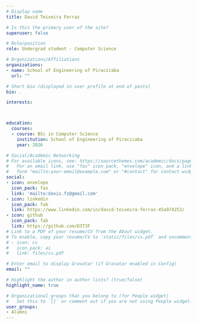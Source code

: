 ```yaml
---
# Display name
title: David Teixeira Ferraz

# Is this the primary user of the site?
superuser: false

# Role/position
role: Undergrad student - Computer Science

# Organizations/Affiliations
organizations:
- name: School of Engineering of Piracicaba
  url: ""

# Short bio (displayed in user profile at end of posts)
bio: .

interests:



education:
  courses:
  - course: BSc in Computer Science
    institution: School of Engineering of Piracicaba
    year: 2026

# Social/Academic Networking
# For available icons, see: https://sourcethemes.com/academic/docs/page-builder/#icons
#   For an email link, use "fas" icon pack, "envelope" icon, and a link in the
#   form "mailto:your-email@example.com" or "#contact" for contact widget.
social:
- icon: envelope
  icon_pack: fas
  link: 'mailto:davis.fz@gmail.com'
- icon: linkedin
  icon_pack: fab
  link: https://www.linkedin.com/in/david-teixeira-ferraz-45a974253/
- icon: github
  icon_pack: fab
  link: https://github.com/D3T3F
# Link to a PDF of your resume/CV from the About widget.
# To enable, copy your resume/CV to `static/files/cv.pdf` and uncomment the lines below.
# - icon: cv
#   icon_pack: ai
#   link: files/cv.pdf

# Enter email to display Gravatar (if Gravatar enabled in Config)
email: ""

# Highlight the author in author lists? (true/false)
highlight_name: true

# Organizational groups that you belong to (for People widget)
#   Set this to `[]` or comment out if you are not using People widget.
user_groups:
- Alumni
---
```

